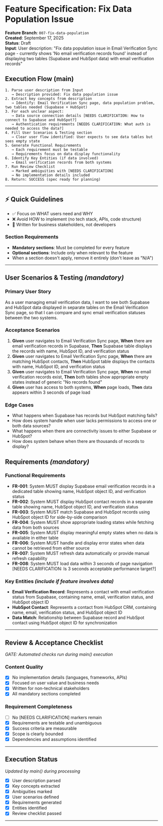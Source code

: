 # Feature Specification: Fix Data Population Issue

**Feature Branch**: `007-fix-data-population`  
**Created**: September 17, 2025  
**Status**: Draft  
**Input**: User description: "Fix data population issue in Email Verification Sync page - currently shows 'No email verification records found' instead of displaying two tables (Supabase and HubSpot data) with email verification records"

## Execution Flow (main)

```
1. Parse user description from Input
   → Description provided: Fix data population issue
2. Extract key concepts from description
   → Identify: Email Verification Sync page, data population problem, two tables needed (Supabase + HubSpot)
3. For each unclear aspect:
   → Data source connection details [NEEDS CLARIFICATION: How to connect to Supabase and HubSpot?]
   → Authentication requirements [NEEDS CLARIFICATION: What auth is needed to access the data?]
4. Fill User Scenarios & Testing section
   → Clear user flow identified: User expects to see data tables but sees empty state
5. Generate Functional Requirements
   → Each requirement must be testable
   → Requirements focus on data display functionality
6. Identify Key Entities (if data involved)
   → Email verification records from both systems
7. Run Review Checklist
   → Marked ambiguities with [NEEDS CLARIFICATION]
   → No implementation details included
8. Return: SUCCESS (spec ready for planning)
```

---

## ⚡ Quick Guidelines

- ✅ Focus on WHAT users need and WHY
- ❌ Avoid HOW to implement (no tech stack, APIs, code structure)
- 👥 Written for business stakeholders, not developers

### Section Requirements

- **Mandatory sections**: Must be completed for every feature
- **Optional sections**: Include only when relevant to the feature
- When a section doesn't apply, remove it entirely (don't leave as "N/A")

---

## User Scenarios & Testing _(mandatory)_

### Primary User Story

As a user managing email verification data, I want to see both Supabase and HubSpot data displayed in separate tables on the Email Verification Sync page, so that I can compare and sync email verification statuses between the two systems.

### Acceptance Scenarios

1. **Given** user navigates to Email Verification Sync page, **When** there are email verification records in Supabase, **Then** Supabase table displays the records with name, HubSpot ID, and verification status
2. **Given** user navigates to Email Verification Sync page, **When** there are matching HubSpot contacts, **Then** HubSpot table displays the contacts with name, HubSpot ID, and verification status
3. **Given** user navigates to Email Verification Sync page, **When** no email verification records exist, **Then** both tables show appropriate empty states instead of generic "No records found"
4. **Given** user has access to both systems, **When** page loads, **Then** data appears within 3 seconds of page load

### Edge Cases

- What happens when Supabase has records but HubSpot matching fails?
- How does system handle when user lacks permissions to access one or both data sources?
- What happens when there are connectivity issues to either Supabase or HubSpot?
- How does system behave when there are thousands of records to display?

## Requirements _(mandatory)_

### Functional Requirements

- **FR-001**: System MUST display Supabase email verification records in a dedicated table showing name, HubSpot object ID, and verification status
- **FR-002**: System MUST display HubSpot contact records in a separate table showing name, HubSpot object ID, and verification status
- **FR-003**: System MUST match Supabase and HubSpot records using HubSpot object ID for side-by-side comparison
- **FR-004**: System MUST show appropriate loading states while fetching data from both sources
- **FR-005**: System MUST display meaningful empty states when no data is available in either table
- **FR-006**: System MUST handle and display error states when data cannot be retrieved from either source
- **FR-007**: System MUST refresh data automatically or provide manual refresh capability
- **FR-008**: System MUST load data within 3 seconds of page navigation [NEEDS CLARIFICATION: Is 3 seconds acceptable performance target?]

### Key Entities _(include if feature involves data)_

- **Email Verification Record**: Represents a contact with email verification status from Supabase, containing name, email, verification status, and HubSpot object ID
- **HubSpot Contact**: Represents a contact from HubSpot CRM, containing name, email, verification status, and HubSpot object ID
- **Data Match**: Relationship between Supabase record and HubSpot contact using HubSpot object ID for synchronization

---

## Review & Acceptance Checklist

_GATE: Automated checks run during main() execution_

### Content Quality

- [x] No implementation details (languages, frameworks, APIs)
- [x] Focused on user value and business needs
- [x] Written for non-technical stakeholders
- [x] All mandatory sections completed

### Requirement Completeness

- [ ] No [NEEDS CLARIFICATION] markers remain
- [x] Requirements are testable and unambiguous
- [x] Success criteria are measurable
- [x] Scope is clearly bounded
- [x] Dependencies and assumptions identified

---

## Execution Status

_Updated by main() during processing_

- [x] User description parsed
- [x] Key concepts extracted
- [x] Ambiguities marked
- [x] User scenarios defined
- [x] Requirements generated
- [x] Entities identified
- [x] Review checklist passed

---
